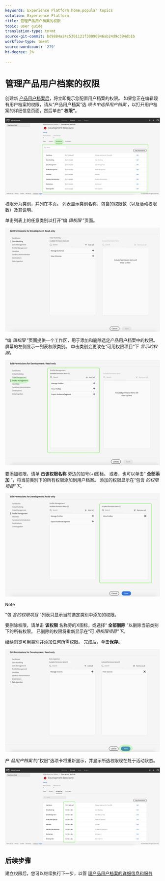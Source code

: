 ```yaml
---
keywords: Experience Platform;home;popular topics
solution: Experience Platform
title: 管理产品用户档案的权限
topic: user guide
translation-type: tm+mt
source-git-commit: bd9884a24c5301121f30090946ab24d9c394db1b
workflow-type: tm+mt
source-wordcount: '279'
ht-degree: 2%

---
```



# 管理产品用户档案的权限

创建新 [产品用户档案后](#create-a-new-product-profile)，将立即提示您配置用户档案的权限。 如果您正在编辑现有用户档案的权限，请从“产品用户档案”选 *项卡中选择用户档案* ，以打开用户档案的详细信息页面，然后单击“ **权限”**。

![用户档案权限](../images/profile-permissions.png)

权限分为类别，并列在本页。 列表显示类别名称、包含的权限数（以及活动权限数）及其说明。

单击列表上的任意类别以打开“编 *辑权限* ”页面。

![编辑权限](../images/edit-permissions.png)

“编 *辑权限* ”页面提供一个工作区，用于添加和删除选定产品用户档案中的权限。 屏幕的左侧显示一列表权限类别。 单击类别会更改在“可用权限项目”下 *显示的权限*。

![change-permissions-类别](../images/change-permissions-category.png)

要添加权限，请单 **击该权限名称** 旁边的加号(+)图标。 或者，也可以单击“ **全部添加** ”，将当前类别下的所有权限添加到用户档案。 添加的权限显示在“包含 *的权限项目”下*。

![添加权限](../images/add-permissions.png)

>[!NOTE]
>
>“包 *含的权限项目* ”列表只显示当前选定类别中添加的权限。

要删除权限，请单击 **该权限** 名称旁的X图标，或选择“ **全部删除** ”以删除当前类别下的所有权限。 已删除的权限将重新显示在“可 *用权限项目”下*。

继续浏览可用类别并添加任何所需权限。 完成后，单击&#x200B;**保存**。

![权限完成](../images/permissions-finish.png)

产 *品用户档案* 的“权限”选项卡将重新显示，并显示所选权限现在处于活动状态。

![添加的权限](../images/added-permissions.png)

## 后续步骤

建立权限后，您可以继续执行下一步，以管 [理产品用户档案的详细信息和服务](details-and-services.md)